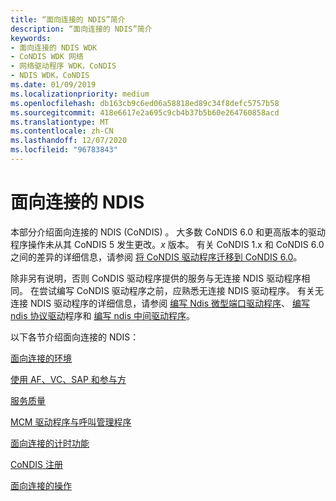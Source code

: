 ```yaml
---
title: “面向连接的 NDIS”简介
description: “面向连接的 NDIS”简介
keywords:
- 面向连接的 NDIS WDK
- CoNDIS WDK 网络
- 网络驱动程序 WDK，CoNDIS
- NDIS WDK，CoNDIS
ms.date: 01/09/2019
ms.localizationpriority: medium
ms.openlocfilehash: db163cb9c6ed06a58818ed89c34f8defc5757b58
ms.sourcegitcommit: 418e6617e2a695c9cb4b37b5b60e264760858acd
ms.translationtype: MT
ms.contentlocale: zh-CN
ms.lasthandoff: 12/07/2020
ms.locfileid: "96783843"
---
```

# <a name="connection-oriented-ndis"></a>面向连接的 NDIS

本部分介绍面向连接的 NDIS (CoNDIS) 。 大多数 CoNDIS 6.0 和更高版本的驱动程序操作未从其 CoNDIS 5 发生更改。*x* 版本。 有关 CoNDIS 1.x 和 CoNDIS 6.0 之间的差异的详细信息，请参阅 [将 CoNDIS 驱动程序迁移到 CoNDIS 6.0](/previous-versions/windows/hardware/network/porting-a-condis-5-x-driver-to-condis-6-0)。

除非另有说明，否则 CoNDIS 驱动程序提供的服务与无连接 NDIS 驱动程序相同。 在尝试编写 CoNDIS 驱动程序之前，应熟悉无连接 NDIS 驱动程序。 有关无连接 NDIS 驱动程序的详细信息，请参阅 [编写 Ndis 微型端口驱动程序](./initializing-a-miniport-driver.md)、 [编写 ndis 协议驱动](initializing-a-protocol-driver.md)程序和 [编写 ndis 中间驱动程序](writing-ndis-intermediate-drivers.md)。

以下各节介绍面向连接的 NDIS：

[面向连接的环境](connection-oriented-environment.md)

[使用 AF、VC、SAP 和参与方](using-afs--vcs--saps--and-parties.md)

[服务质量](quality-of-service.md)

[MCM 驱动程序与呼叫管理程序](mcm-drivers-vs--call-managers.md)

[面向连接的计时功能](connection-oriented-timing-features.md)

[CoNDIS 注册](condis-miniport-driver-registration.md)

[面向连接的操作](connection-oriented-operations-performed-by-clients.md)

 

